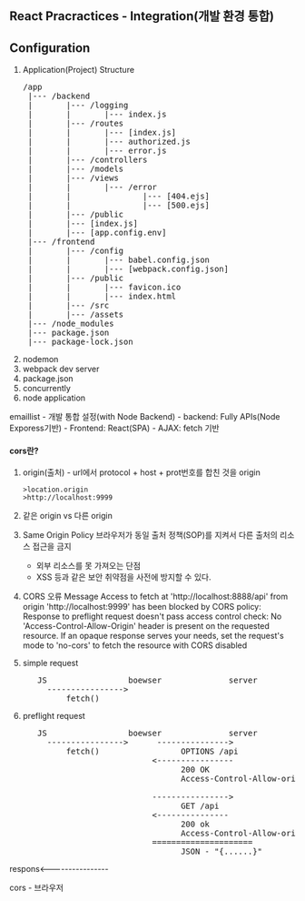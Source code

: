 ## React Pracractices - Integration(개발 환경 통합)

## Configuration
1. Application(Project) Structure
   <pre>
   /app
    |--- /backend
    |       |--- /logging
    |       |       |--- index.js
    |       |--- /routes
    |       |       |--- [index.js]
    |       |       |--- authorized.js
    |       |       |--- error.js
    |       |--- /controllers
    |       |--- /models
    |       |--- /views
    |       |       |--- /error
    |       |               |--- [404.ejs]
    |       |               |--- [500.ejs]
    |       |--- /public
    |       |--- [index.js]
    |       |--- [app.config.env]    
    |--- /frontend
    |       |--- /config
    |       |       |--- babel.config.json
    |       |       |--- [webpack.config.json]
    |       |--- /public
    |       |       |--- favicon.ico
    |       |       |--- index.html
    |       |--- /src
    |       |--- /assets
    |--- /node_modules
    |--- package.json
    |--- package-lock.json
   </pre>
2. nodemon
3. webpack dev server
4. package.json
5. concurrently
6. node application

emaillist
    - 개발 통합 설정(with Node Backend)
    - backend: Fully APIs(Node Exporess기반)
    - Frontend: React(SPA)
    - AJAX: fetch 기반


#### cors란?
1. origin(출처) - url에서 protocol + host + prot번호를 합친 것을 origin
   ```
   >location.origin 
   >http://localhost:9999

2. 같은 origin vs 다른 origin
3. Same Origin Policy
   브라우저가 동일 출처 정책(SOP)를 지켜서 다른 출처의 리소스 접근을 금지
   - 외부 리소스를 못 가져오는 단점 
   - XSS 등과 같은 보안 취약점을 사전에 방지할 수 있다.

4. CORS
오류 Message
Access to fetch at 'http://localhost:8888/api' from origin 'http://localhost:9999' has been blocked by CORS policy: Response to preflight request doesn't pass access control check: No 'Access-Control-Allow-Origin' header is present on the requested resource. If an opaque response serves your needs, set the request's mode to 'no-cors' to fetch the resource with CORS disabled

1. simple request
   <pre>
      JS                 boewser              server
        ---------------->
            fetch()
   </pre>

2. preflight request
   <pre>
      JS                 boewser              server
        ---------------->      --------------->
            fetch()                 OPTIONS /api
                              <----------------
                                    200 OK
                                    Access-Control-Allow-origin

                              ---------------->
                                    GET /api
                              <---------------
                                    200 ok
                                    Access-Control-Allow-origin
                              =====================
                                    JSON - "{......}"
respons<----------------                                    
   </pre>

cors - 브라우저 